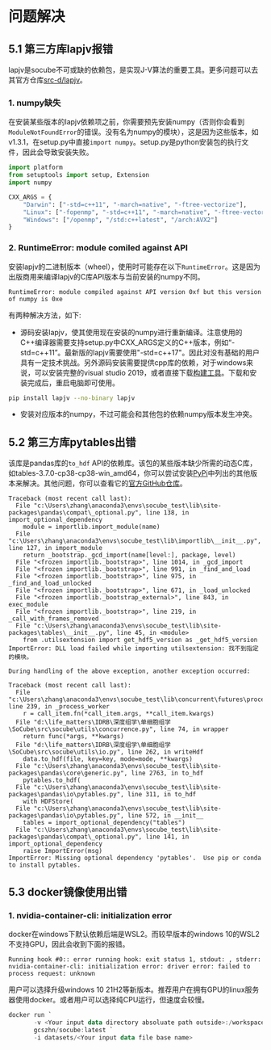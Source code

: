 # 问题解决
## 5.1 第三方库lapjv报错
lapjv是socube不可或缺的依赖包，是实现J-V算法的重要工具。更多问题可以去其官方仓库[src-d/lapjv](https://github.com/src-d/lapjv)。
### 1. numpy缺失

在安装某些版本的lapjv依赖项之前，你需要预先安装numpy（否则你会看到`ModuleNotFoundError`的错误。没有名为numpy的模块），这是因为这些版本，如v1.3.1，在setup.py中直接`import numpy`。setup.py是python安装包的执行文件，因此会导致安装失败。

```python
import platform
from setuptools import setup, Extension
import numpy

CXX_ARGS = {
    "Darwin": ["-std=c++11", "-march=native", "-ftree-vectorize"],
    "Linux": ["-fopenmp", "-std=c++11", "-march=native", "-ftree-vectorize"],
    "Windows": ["/openmp", "/std:c++latest", "/arch:AVX2"]
}
```
### 2. RuntimeError: module comiled against API
安装lapjv的二进制版本（wheel），使用时可能存在以下`RuntimeError`。这是因为出版商用来编译lapjv的C库API版本与当前安装的numpy不同。
```
RuntimeError: module compiled against API version 0xf but this version of numpy is 0xe
```
有两种解决方法，如下:
- 源码安装lapjv，使其使用现在安装的numpy进行重新编译。注意使用的C++编译器需要支持setup.py中CXX_ARGS定义的C++版本，例如“-std=c++11”。最新版的lapjv需要使用"-std=c++17"。因此对没有基础的用户具有一定技术挑战。另外源码安装需要提供cpp库的依赖，对于windows来说，可以安装完整的visual studio 2019，或者直接下载[构建工具](https://visualstudio.microsoft.com/visual-cpp-build-tools/)。下载和安装完成后，重启电脑即可使用。
```bash
pip install lapjv --no-binary lapjv
```
- 安装对应版本的numpy，不过可能会和其他包的依赖numpy版本发生冲突。

## 5.2 第三方库pytables出错
该库是pandas库的`to_hdf` API的依赖库。该包的某些版本缺少所需的动态C库，如tables-3.7.0-cp38-cp38-win_amd64，你可以尝试安装[PyPi](https://pypi.org/project/tables/)中列出的其他版本来解决。其他问题，你可以查看它的[官方GitHub仓库](https://github.com/PyTables/PyTables)。
```
Traceback (most recent call last):
  File "c:\Users\zhang\anaconda3\envs\socube_test\lib\site-packages\pandas\compat\_optional.py", line 138, in import_optional_dependency
    module = importlib.import_module(name)
  File "c:\Users\zhang\anaconda3\envs\socube_test\lib\importlib\__init__.py", line 127, in import_module
    return _bootstrap._gcd_import(name[level:], package, level)
  File "<frozen importlib._bootstrap>", line 1014, in _gcd_import
  File "<frozen importlib._bootstrap>", line 991, in _find_and_load
  File "<frozen importlib._bootstrap>", line 975, in _find_and_load_unlocked
  File "<frozen importlib._bootstrap>", line 671, in _load_unlocked
  File "<frozen importlib._bootstrap_external>", line 843, in exec_module
  File "<frozen importlib._bootstrap>", line 219, in _call_with_frames_removed
  File "c:\Users\zhang\anaconda3\envs\socube_test\lib\site-packages\tables\__init__.py", line 45, in <module>
    from .utilsextension import get_hdf5_version as _get_hdf5_version
ImportError: DLL load failed while importing utilsextension: 找不到指定的模块。

During handling of the above exception, another exception occurred:

Traceback (most recent call last):
  File "c:\Users\zhang\anaconda3\envs\socube_test\lib\concurrent\futures\process.py", line 239, in _process_worker
    r = call_item.fn(*call_item.args, **call_item.kwargs)
  File "d:\life_matters\IDRB\深度组学\单细胞组学\SoCube\src\socube\utils\concurrence.py", line 74, in wrapper
    return func(*args, **kwargs)
  File "d:\life_matters\IDRB\深度组学\单细胞组学\SoCube\src\socube\utils\io.py", line 262, in writeHdf
    data.to_hdf(file, key=key, mode=mode, **kwargs)
  File "c:\Users\zhang\anaconda3\envs\socube_test\lib\site-packages\pandas\core\generic.py", line 2763, in to_hdf
    pytables.to_hdf(
  File "c:\Users\zhang\anaconda3\envs\socube_test\lib\site-packages\pandas\io\pytables.py", line 311, in to_hdf
    with HDFStore(
  File "c:\Users\zhang\anaconda3\envs\socube_test\lib\site-packages\pandas\io\pytables.py", line 572, in __init__
    tables = import_optional_dependency("tables")
  File "c:\Users\zhang\anaconda3\envs\socube_test\lib\site-packages\pandas\compat\_optional.py", line 141, in import_optional_dependency
    raise ImportError(msg)
ImportError: Missing optional dependency 'pytables'.  Use pip or conda to install pytables.
```

## 5.3 docker镜像使用出错
### 1. nvidia-container-cli: initialization error
 docker在windows下默认依赖后端是WSL2。而较早版本的windows 10的WSL2不支持GPU，因此会收到下面的报错。
 ```
Running hook #0:: error running hook: exit status 1, stdout: , stderr: nvidia-container-cli: initialization error: driver error: failed to process request: unknown
 ```
 用户可以选择升级windows 10 21H2等新版本。推荐用户在拥有GPU的linux服务器使用docker。或者用户可以选择纯CPU运行，但速度会较慢。
 ```powershell
docker run `
        -v <Your input data directory absoluate path outside>:/workspace/datasets `
        gcszhn/socube:latest `
        -i datasets/<Your input data file base name>
 ```